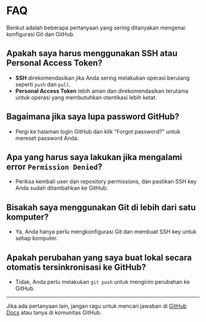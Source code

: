 # FAQ

Berikut adalah beberapa pertanyaan yang sering ditanyakan mengenai konfigurasi Git dan GitHub.

## Apakah saya harus menggunakan SSH atau Personal Access Token?

- **SSH** direkomendasikan jika Anda sering melakukan operasi berulang seperti `push` dan `pull`.
- **Personal Access Token** lebih aman dan direkomendasikan terutama untuk operasi yang membutuhkan otentikasi lebih ketat.

## Bagaimana jika saya lupa password GitHub?

- Pergi ke halaman login GitHub dan klik "Forgot password?" untuk mereset password Anda.

## Apa yang harus saya lakukan jika mengalami error `Permission Denied`?

- Periksa kembali user dan repository permissions, dan pastikan SSH key Anda sudah ditambahkan ke GitHub.

## Bisakah saya menggunakan Git di lebih dari satu komputer?

- Ya, Anda hanya perlu mengkonfigurasi Git dan membuat SSH key untuk setiap komputer.

## Apakah perubahan yang saya buat lokal secara otomatis tersinkronisasi ke GitHub?

- Tidak, Anda perlu melakukan `git push` untuk mengirim perubahan ke GitHub.

---

Jika ada pertanyaan lain, jangan ragu untuk mencari jawaban di [GitHub Docs](https://docs.github.com) atau tanya di komunitas GitHub.
